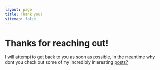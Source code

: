 ```yaml
---
layout: page
title: Thank you!
sitemap: false
---
```


# Thanks for reaching out!

I will attempt to get back to you as soon as possible, in the meantime why dont you check out some of my
incredibly interesting [posts?](https://noahkae.github.io/posts/)


